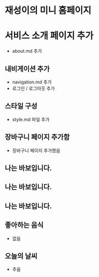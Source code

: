 # 재성이의 미니 홈페이지

# 서비스 소개 페이지 추가

- about.md 추가

## 내비게이션 추가

- navigation.md 추가
- 로그인 / 로그아웃 추가

## 스타일 구성

- style.md 파일 추가

## 장바구니 페이지 추가함

- 장바구니 페이지 추가했음

## 나는 바보입니다.

## 나는 바보입니다.

## 나는 바보입니다.

## 좋아하는 음식

- 없음

## 오늘의 날씨

- 추움
